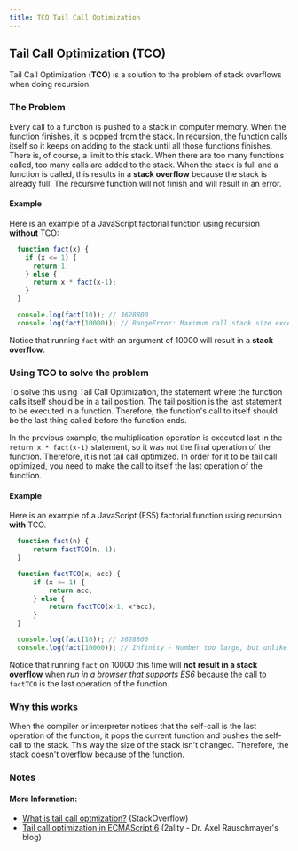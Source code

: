 ```yaml
---
title: TCO Tail Call Optimization
---
```

## Tail Call Optimization (TCO)

Tail Call Optimization (**TCO**) is a solution to the problem of stack overflows when doing recursion.

### The Problem
Every call to a function is pushed to a stack in computer memory. When the function finishes, it is popped from the stack. In recursion, the function calls itself so it keeps on adding to the stack until all those functions finishes. There is, of course, a limit to this stack. When there are too many functions called, too many calls are added to the stack. When the stack is full and a function is called, this results in a **stack overflow** because the stack is already full. The recursive function will not finish and will result in an error.

#### Example
Here is an example of a JavaScript factorial function using recursion **without** TCO:

```javascript
  function fact(x) {
    if (x <= 1) {
      return 1;
    } else {
      return x * fact(x-1);
    }
  }

  console.log(fact(10)); // 3628800
  console.log(fact(10000)); // RangeError: Maximum call stack size exceeded
```

Notice that running `fact` with an argument of 10000 will result in a **stack overflow**.

### Using TCO to solve the problem
To solve this using Tail Call Optimization, the statement where the function calls itself should be in a tail position. The tail position is the last statement to be executed in a function. Therefore, the function's call to itself should be the last thing called before the function ends.

In the previous example, the multiplication operation is executed last in the `return x * fact(x-1)` statement, so it was not the final operation of the function. Therefore, it is not tail call optimized. In order for it to be tail call optimized, you need to make the call to itself the last operation of the function.

#### Example
Here is an example of a JavaScript (ES5) factorial function using recursion **with** TCO.

```javascript
  function fact(n) {
      return factTCO(n, 1);
  }

  function factTCO(x, acc) {
      if (x <= 1) {
          return acc;
      } else {
          return factTCO(x-1, x*acc);
      }
  }

  console.log(fact(10)); // 3628800
  console.log(fact(10000)); // Infinity - Number too large, but unlike the unoptimized factorial, this does not result in stack overflow.
```

Notice that running `fact` on 10000 this time will **not result in a stack overflow** when *run in a browser that supports ES6* because the call to `factTCO` is the last operation of the function.

### Why this works
When the compiler or interpreter notices that the self-call is the last operation of the function, it pops the current function and pushes the self-call to the stack. This way the size of the stack isn't changed. Therefore, the stack doesn't overflow because of the function.

### Notes

#### More Information:
- [What is tail call optmization?](https://stackoverflow.com/questions/310974/what-is-tail-call-optimization) (StackOverflow)
- [Tail call optimization in ECMAScript 6](http://2ality.com/2015/06/tail-call-optimization.html) (2ality - Dr. Axel Rauschmayer's blog)

